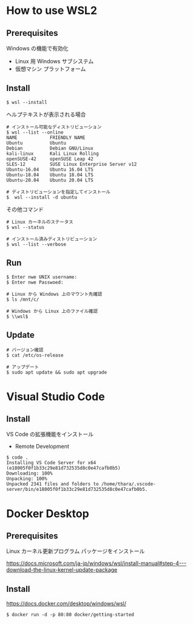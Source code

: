 # How to use WSL2

## Prerequisites
Windows の機能で有効化
- Linux 用 Windows サブシステム
- 仮想マシン プラットフォーム

## Install
```shell-session
$ wsl --install
```
ヘルプテキストが表示される場合
```shell-session
# インストール可能なディストリビューション
$ wsl --list --online
NAME            FRIENDLY NAME
Ubuntu          Ubuntu
Debian          Debian GNU/Linux
kali-linux      Kali Linux Rolling
openSUSE-42     openSUSE Leap 42
SLES-12         SUSE Linux Enterprise Server v12
Ubuntu-16.04    Ubuntu 16.04 LTS
Ubuntu-18.04    Ubuntu 18.04 LTS
Ubuntu-20.04    Ubuntu 20.04 LTS

# ディストリビューションを指定してインストール
$  wsl --install -d ubuntu
```

その他コマンド
```shell-session
# Linux カーネルのステータス
$ wsl --status

# インストール済みディストリビューション
$ wsl --list --verbose
```

## Run

```shell-session
$ Enter nwe UNIX username:
$ Enter nwe Passwoed:

# Linux から Windows 上のマウント先確認
$ ls /mnt/c/

# Windows から Linux 上のファイル確認
$ \\wsl$
```

## Update
```shell-session
# バージョン確認
$ cat /etc/os-release

# アップデート
$ sudo apt update && sudo apt upgrade
```

# Visual Studio Code
## Install
VS Code の拡張機能をインストール
- Remote Development

```shell-session
$ code .
Installing VS Code Server for x64 (e18005f0f1b33c29e81d732535d8c0e47cafb0b5)
Downloading: 100%
Unpacking: 100%
Unpacked 2341 files and folders to /home/thara/.vscode-server/bin/e18005f0f1b33c29e81d732535d8c0e47cafb0b5.
```

# Docker Desktop
## Prerequisites
Linux カーネル更新プログラム パッケージをインストール

https://docs.microsoft.com/ja-jp/windows/wsl/install-manual#step-4---download-the-linux-kernel-update-package

## Install
https://docs.docker.com/desktop/windows/wsl/

```shell-session
$ docker run -d -p 80:80 docker/getting-started
```

